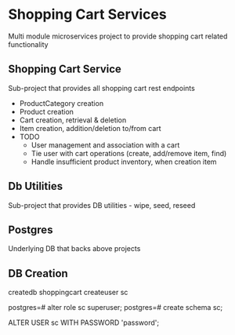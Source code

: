 # Shopping Cart Services

Multi module microservices project to provide shopping cart related functionality

## Shopping Cart Service

Sub-project that provides all shopping cart rest endpoints

* ProductCategory creation
* Product creation
* Cart creation, retrieval & deletion
* Item creation, addition/deletion to/from cart
* TODO
    * User management and association with a cart
    * Tie user with cart operations (create, add/remove item, find)
    * Handle insufficient product inventory, when creation item

## Db Utilities

Sub-project that provides DB utilities - wipe, seed, reseed

## Postgres

Underlying DB that backs above projects

## DB Creation

createdb shoppingcart
createuser sc

postgres=# alter role sc superuser;
postgres=# create schema sc;

ALTER USER sc WITH PASSWORD 'password';